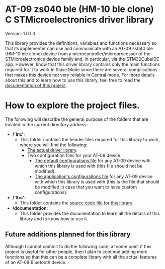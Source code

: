 # AT-09 zs040 ble (HM-10 ble clone) C STMicroelectronics driver library

Version: 1.0.1.0

This library provides the definitions, variables and functions necessary so that its implementer can use and communicate
with an AT-09 zs040 ble (HM-10 ble clone) device from a microcontroller/microprocessor of the STMicroelectronics device 
family and, in particular, via the STM32CubeIDE app. However, know that this driver library contains only the main
functions required for it to work in Slave Mode since there are several complications that makes this device not very
reliable in Central mode. For more details about this and to learn how to use this library, feel free to read the
<a href=https://github.com/Mortrack/AT-09_zs040_ble_STM_driver/tree/main/documentation>documentation of this project</a>.

# How to explore the project files.
The following will describe the general purpose of the folders that are located in the current directory address:

- **/'Inc'**:
    - This folder contains the header files required for this library to work, where you will find the following:
      - <a href=https://github.com/Mortrack/AT-09_zs040_ble_STM_driver/blob/main/Inc/AT-09_zs040_ble_driver.h>The actual driver library</a>.
      - Two configuration files for your AT-09 device:
        - <a href=https://github.com/Mortrack/AT-09_zs040_ble_STM_driver/blob/main/Inc/AT-09_config.h>The default configurations file<a/> for any AT-09 device with which this library is used with (this file should not be modified).
        - <a href=https://github.com/Mortrack/AT-09_zs040_ble_STM_driver/blob/main/Inc/AT-09_app_config.h>The application's configurations file</a> for any AT-09 device with which this library is used with (this is the file that should be modified in case that you want to have custom configurations).
- **/'Src'**:
    - This folder contains the <a href=https://github.com/Mortrack/AT-09_zs040_ble_STM_driver/blob/main/Src/AT-09_zs040_ble_driver.c>source code file for this library</a>.
- **/documentation**:
    - This folder provides the documentation to learn all the details of this library and to know how to use it. 

## Future additions planned for this library

Although I cannot commit to do the following soon, at some point if this project is useful for other people, then I plan
to continue adding more functions so that this can be a complete library with all the actual features of an AT-09
Bluetooth device.

